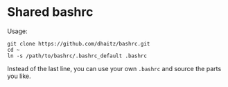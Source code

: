 Shared bashrc
=============

Usage:

    git clone https://github.com/dhaitz/bashrc.git
    cd ~
    ln -s /path/to/bashrc/.bashrc_default .bashrc

Instead of the last line, you can use your own `.bashrc` and source the parts you like.